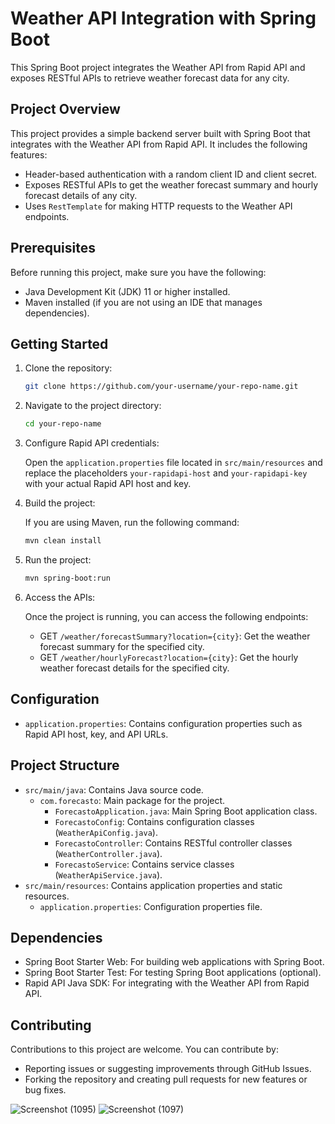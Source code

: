 # Weather API Integration with Spring Boot

This Spring Boot project integrates the Weather API from Rapid API and exposes RESTful APIs to retrieve weather forecast data for any city.

## Project Overview

This project provides a simple backend server built with Spring Boot that integrates with the Weather API from Rapid API. It includes the following features:

- Header-based authentication with a random client ID and client secret.
- Exposes RESTful APIs to get the weather forecast summary and hourly forecast details of any city.
- Uses `RestTemplate` for making HTTP requests to the Weather API endpoints.

## Prerequisites

Before running this project, make sure you have the following:

- Java Development Kit (JDK) 11 or higher installed.
- Maven installed (if you are not using an IDE that manages dependencies).

## Getting Started

1. Clone the repository:

   ```bash
   git clone https://github.com/your-username/your-repo-name.git
   ```

2. Navigate to the project directory:

   ```bash
   cd your-repo-name
   ```

3. Configure Rapid API credentials:

   Open the `application.properties` file located in `src/main/resources` and replace the placeholders `your-rapidapi-host` and `your-rapidapi-key` with your actual Rapid API host and key.

4. Build the project:

   If you are using Maven, run the following command:

   ```bash
   mvn clean install
   ```

5. Run the project:

   ```bash
   mvn spring-boot:run
   ```

6. Access the APIs:

   Once the project is running, you can access the following endpoints:

   - GET `/weather/forecastSummary?location={city}`: Get the weather forecast summary for the specified city.
   - GET `/weather/hourlyForecast?location={city}`: Get the hourly weather forecast details for the specified city.

## Configuration

- `application.properties`: Contains configuration properties such as Rapid API host, key, and API URLs.

## Project Structure

- `src/main/java`: Contains Java source code.
  - `com.forecasto`: Main package for the project.
    - `ForecastoApplication.java`: Main Spring Boot application class.
    - `ForecastoConfig`: Contains configuration classes (`WeatherApiConfig.java`).
    - `ForecastoController`: Contains RESTful controller classes (`WeatherController.java`).
    - `ForecastoService`: Contains service classes (`WeatherApiService.java`).
- `src/main/resources`: Contains application properties and static resources.
  - `application.properties`: Configuration properties file.

## Dependencies

- Spring Boot Starter Web: For building web applications with Spring Boot.
- Spring Boot Starter Test: For testing Spring Boot applications (optional).
- Rapid API Java SDK: For integrating with the Weather API from Rapid API.

## Contributing

Contributions to this project are welcome. You can contribute by:

- Reporting issues or suggesting improvements through GitHub Issues.
- Forking the repository and creating pull requests for new features or bug fixes.

![Screenshot (1095)](https://github.com/Bhasker23/Forecasto/assets/101566187/6a433c3e-955a-4bbf-adc3-9cde27975a6b)
![Screenshot (1097)](https://github.com/Bhasker23/Forecasto/assets/101566187/7226e712-ff17-46bb-bf0e-8d9d265694fe)

